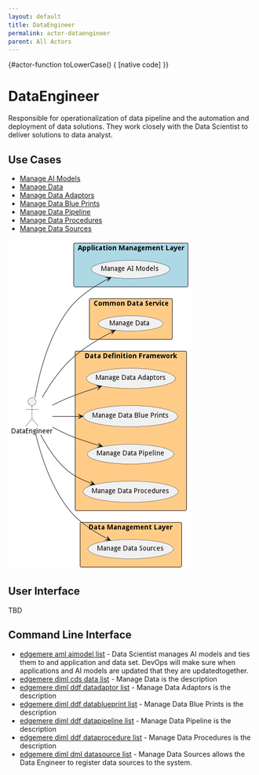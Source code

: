 ```yaml
---
layout: default
title: DataEngineer
permalink: actor-dataengineer
parent: All Actors
---
```


{#actor-function toLowerCase() { [native code] }}

# DataEngineer

Responsible for operationalization of data pipeline and the automation and deployment of data solutions. They work closely with the Data Scientist to deliver solutions to data analyst.



## Use Cases

* [Manage AI Models](usecase-ManageAIModels)
* [Manage Data](usecase-ManageData)
* [Manage Data Adaptors](usecase-ManageDataAdaptors)
* [Manage Data Blue Prints](usecase-ManageDataBluePrints)
* [Manage Data Pipeline](usecase-ManageDataPipeline)
* [Manage Data Procedures](usecase-ManageDataProcedures)
* [Manage Data Sources](usecase-ManageDataSources)


![Use Case Diagram](./UseCase.png)

## User Interface
TBD

## Command Line Interface
* [ edgemere aml aimodel list](action--edgemere-aml-aimodel-list) - Data Scientist manages AI models and ties them to and application and data set. DevOps will make sure when applications and AI models are updated that they are updatedtogether.
* [ edgemere diml cds data list](action--edgemere-diml-cds-data-list) - Manage Data is the description
* [ edgemere diml ddf datadaptor list](action--edgemere-diml-ddf-datadaptor-list) - Manage Data Adaptors is the description
* [ edgemere diml ddf datablueprint list](action--edgemere-diml-ddf-datablueprint-list) - Manage Data Blue Prints is the description
* [ edgemere diml ddf datapipeline list](action--edgemere-diml-ddf-datapipeline-list) - Manage Data Pipeline is the description
* [ edgemere diml ddf dataprocedure list](action--edgemere-diml-ddf-dataprocedure-list) - Manage Data Procedures is the description
* [ edgemere diml dml datasource list](action--edgemere-diml-dml-datasource-list) - Manage Data Sources allows the Data Engineer to register data sources to the system.

